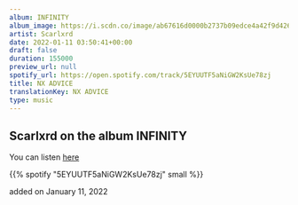 ```yaml
---
album: INFINITY
album_image: https://i.scdn.co/image/ab67616d0000b2737b09edce4a42f9d426e0442a
artist: Scarlxrd
date: 2022-01-11 03:50:41+00:00
draft: false
duration: 155000
preview_url: null
spotify_url: https://open.spotify.com/track/5EYUUTF5aNiGW2KsUe78zj
title: NX ADVICE
translationKey: NX ADVICE
type: music
---
```


## Scarlxrd on the album INFINITY

You can listen [here](https://open.spotify.com/track/5EYUUTF5aNiGW2KsUe78zj)

{{% spotify "5EYUUTF5aNiGW2KsUe78zj" small %}}

added on January 11, 2022
